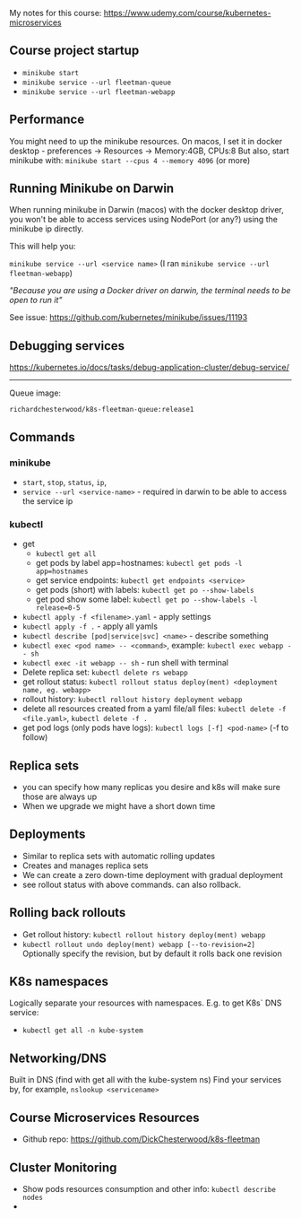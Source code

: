 My notes for this course:
https://www.udemy.com/course/kubernetes-microservices

## Course project startup
* `minikube start`
* `minikube service --url fleetman-queue`
* `minikube service --url fleetman-webapp`

## Performance
You might need to up the minikube resources.
On macos, I set it in docker desktop - preferences -> Resources -> Memory:4GB, CPUs:8
But also, start minikube with:
`minikube start --cpus 4 --memory 4096` (or more)

## Running Minikube on Darwin

When running minikube in Darwin (macos) with the docker desktop driver, you won't be able to access services using NodePort (or any?) using the minikube ip directly. 

This will help you:

`minikube service --url <service name>`
(I ran `minikube service --url fleetman-webapp`)

_"Because you are using a Docker driver on darwin, the terminal needs to be open to run it"_

See issue: https://github.com/kubernetes/minikube/issues/11193

## Debugging services
https://kubernetes.io/docs/tasks/debug-application-cluster/debug-service/

----

Queue image:

`richardchesterwood/k8s-fleetman-queue:release1`

## Commands
### minikube
* `start`, `stop`, `status`, `ip`, 
* `service --url <service-name>` - required in darwin to be able to access the service ip

### kubectl
* get
  * `kubectl get all`
  * get pods by label app=hostnames: `kubectl get pods -l app=hostnames`
  * get service endpoints: `kubectl get endpoints <service>`
  * get pods (short) with labels: `kubectl get po --show-labels`
  * get pod show some label: `kubectl get po --show-labels -l release=0-5`
* `kubectl apply -f <filename>.yaml` - apply settings
* `kubectl apply -f .` - apply all yamls
* `kubectl describe [pod|service|svc] <name>` - describe something
* `kubectl exec <pod name> -- <command>`, example: `kubectl exec webapp -- sh`
* `kubectl exec -it webapp -- sh` - run shell with terminal
* Delete replica set: `kubectl delete rs webapp`
* get rollout status: `kubectl rollout status deploy(ment) <deployment name, eg. webapp>`
* rollout history: `kubectl rollout history deployment webapp`
* delete all resources created from a yaml file/all files: `kubectl delete -f <file.yaml>`, `kubectl delete -f .`
* get pod logs (only pods have logs): `kubectl logs [-f] <pod-name>` (-f to follow)

## Replica sets
* you can specify how many replicas you desire and k8s will make sure those are always up
* When we upgrade we might have a short down time

## Deployments
* Similar to replica sets with automatic rolling updates
* Creates and manages replica sets
* We can create a zero down-time deployment with gradual deployment
* see rollout status with above commands. can also rollback. 

## Rolling back rollouts
* Get rollout history: `kubectl rollout history deploy(ment) webapp`
* `kubectl rollout undo deploy(ment) webapp [--to-revision=2]`
Optionally specify the revision, but by default it rolls back one revision

## K8s namespaces
Logically separate your resources with namespaces. 
E.g. to get K8s` DNS service:
* `kubectl get all -n kube-system`

## Networking/DNS
Built in DNS (find with get all with the kube-system ns)
Find your services by, for example, `nslookup <servicename>`

## Course Microservices Resources

* Github repo: https://github.com/DickChesterwood/k8s-fleetman

## Cluster Monitoring
* Show pods resources consumption and other info: `kubectl describe nodes`
* 
